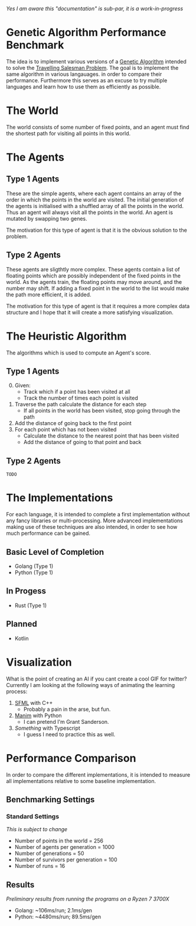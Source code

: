 *Yes I am aware this "documentation" is sub-par, it is a work-in-progress*

# Genetic Algorithm Performance Benchmark

The idea is to implement various versions of a [Genetic Algorithm](https://en.wikipedia.org/wiki/Genetic_algorithm) intended to solve the [Travelling Salesman Problem](https://en.wikipedia.org/wiki/Travelling_salesman_problem). The goal is to implement the same algorithm in various langauages. in order to compare their performance. Furthermore this serves as an excuse to try multiple languages and learn how to use them as efficiently as possible.

# The World
The world consists of some number of fixed points, and an agent must find the shortest path for visiting all points in this world.

# The Agents
## Type 1 Agents
These are the simple agents, where each agent contains an array of the order in which the points in the world are visited. The initial generation of the agents is initialised with a shuffled array of all the points in the world. Thus an agent will always visit all the points in the world. An agent is mutated by swapping two genes.

The motivation for this type of agent is that it is the obvious solution to the problem.

## Type 2 Agents
These agents are sligthtly more complex. These agents contain a list of floating points which are possibly independent of the fixed points in the world. As the agents train, the floating points may move around, and the number may shift. If adding a fixed point in the world to the list would make the path more efficient, it is added.

The motivation for this type of agent is that it requires a more complex data structure and I hope that it will create a more satisfying visualization.

# The Heuristic Algorithm
The algorithms which is used to compute an Agent's score. 

## Type 1 Agents

0. Given: 
    - Track which if a point has been visited at all
    - Track the number of times each point is visited
1. Traverse the path calculate the distance for each step
    - If all points in the world has been visited, stop going through the path
2. Add the distance of going back to the first point
3. For each point which has not been visited
    - Calculate the distance to the nearest point that has been visited
    - Add the distance of going to that point and back


## Type 2 Agents

`TODO`

# The Implementations
For each language, it is intended to complete a first implementation without any fancy libraries or multi-processing. More advanced implementations making use of these techniques are also intended, in order to see how much performance can be gained.
## Basic Level of Completion
- Golang (Type 1)
- Python (Type 1)
## In Progess
- Rust (Type 1)
## Planned
- Kotlin

# Visualization
What is the point of creating an AI if you cant create a cool GIF for twitter? Currently I am looking at the following ways of animating the learning process:
1. [SFML](https://www.sfml-dev.org/) with C++
    - Probably a pain in the arse, but fun.
2. [Manim](https://github.com/ManimCommunity/manim/) with Python
    - I can pretend I'm Grant Sanderson.
3. *Something* with Typescript
    - I guess I need to practice this as well.

# Performance Comparison
In order to compare the different implementations, it is intended to measure all implementations relative to some baseline implementation.
## Benchmarking Settings
### Standard Settings
*This is subject to change*
- Number of points in the world = 256
- Number of agents per generation = 1000
- Number of generations = 50
- Number of survivors per generation = 100
- Number of runs = 16
## Results
*Preliminary results from running the programs on a Ryzen 7 3700X*
- Golang: ~106ms/run; 2.1ms/gen
- Python: ~4480ms/run; 89.5ms/gen